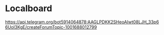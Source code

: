 # Localboard

https://api.telegram.org/bot5914064878:AAGLPDKK2SHeoAIwt08LJH_33p66UoI3KgE/createForumTopic-1001688012799
